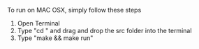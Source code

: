To run on MAC OSX, simply follow these steps

1. Open Terminal
2. Type "cd " and drag and drop the src folder into the terminal
3. Type "make && make run"
